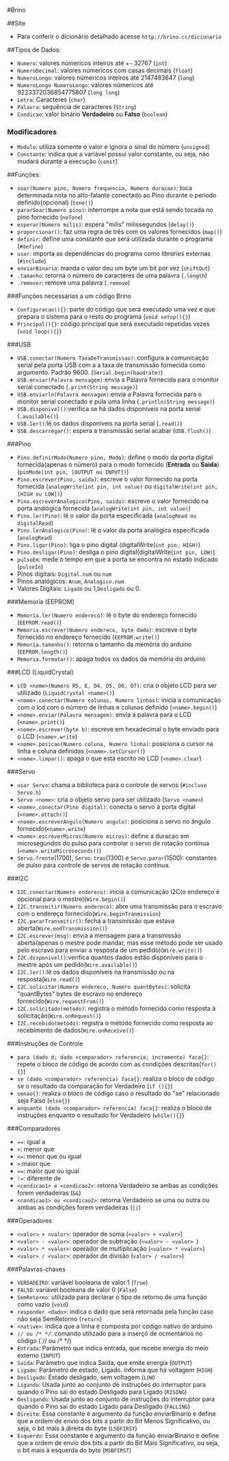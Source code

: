 #Brino

##Site
 * Para conferir o dicionário detalhado acesse `http://brino.cc/dicionario`

##Tipos de Dados:    
 * `Numero`: valores númericos inteiros até +- 32767 (`int`)    
 * `NumeroDecimal`: valores númericos com casas decimais (`float`)    
 * `NumeroLongo`: valores númericos inteiros até 2147483647 (`long`)    
 * `NumeroLongo NumeroLongo`: valores númericos até 9223372036854775807 (`long long`)  
 * `Letra`: Caracteres (`char`)
 * `Palavra`: sequência de caracteres (`String`)    
 * `Condicao`: valor binário **Verdadeiro** ou **Falso** (`boolean`)    
   
### Modificadores
 * `Modulo`: utiliza somente o valor e ignora o sinal do número (`unsigned`)
 * `Constante`: indica que a variável possui valor constante, ou seja, não mudará durante a execução (`const`)  

##Funções:    
 * `soar(Numero pino, Numero frequencia, Numero duracao)`: toca determinada nota no alto-falante conectado ao Pino durante o periodo definido(opcional) (`tone()`)     
 * `pararSoar(Numero pino)`: interrompe a nota que está sendo tocada no pino fornecido (`noTone`)     
 * `esperar(Numero milis)`: espera "milis" milissegundos (`delay()`)      
 * `proporcionar()`: faz uma regra de três com os valores fornecidos (`map()`)    
 * `definir`: define uma constante que será utilizada durante o programa (`#define`)      
 * `usar`: importa as dependências do programa como *libraries* externas (`#include`)
 * `enviarBinario`: manda o valor deu um byte um bit por vez (`shiftOut`)
 * `.tamanho`: retorna o número de caracteres de uma palavra (`.length`)
 * `.remover`: remove uma palavra (`.remove`)
     
###Funções necessárias a um código Brino     
 * `Configuracao(){}`: parte do código que será executado uma vez e que prepara o sistema para o resto do programa (`void setup(){}`)     
 * `Principal(){}`: código principal que será executado repetidas vezes (`void loop(){}`)    

###USB    
 * `USB.conectar(Numero TaxaDeTransmissao)`: configura a comunicação serial pela porta USB com a a taxa de transmissão fornecida como argumento. Padrão 9600. (`Serial.begin(baudrate)`)    
 * `USB.enviar(Palavra mensagem)`:envia a Palavra fornecida para o monitor serial conectado (`.print(String message)`)    
 * `USB.enviarln(Palavra mensagem)`:envia a Palavra fornecida para o monitor serial conectado e pula uma linha (`.println(String message)`)     
 * `USB.disponivel()`:verifica se há dados disponíveis na porta serial (`.available()`)         
 * `USB.ler()`:lê os dados disponíveis na porta serial (`.read()`)         
 * `USB.descarregar()`: espera a transmissão serial acabar (`USB.flush()`)
    
###Pino    
 * `Pino.definirModo(Numero pino, Modo)`: define o modo da porta digital fornecida(apenas o número) para o modo fornecido (**Entrada** ou **Saida**) (`pinMode(int pin, [OUTPUT ou INPUT])`)      
 * `Pino.escrever(Pino, saida)`: escreve o valor fornecido na porta fornecida (`analogWrite(int pin, int value)` ou `digitalWrite(int pin, [HIGH ou LOW])`)      
 * `Pino.escreverAnalogico(Pino, saida)`: escreve o valor fornecido na porta analógica fornecida (`analogWrite(int pin, int value)`)           
 * `Pino.ler(Pino)`: lê o valor da porta especificada (`analogRead ou digitalRead`)      
 * `Pino.lerAnalogico(Pino)`: lê o valor da porta analógica especificada (`analogRead`)        
 * `Pino.ligar(Pino)`: liga o pino digital (digitalWrite(`int pin, HIGH)`)    
 * `Pino.desligar(Pino)`: desliga o pino digital(digitalWrite(`int pin, LOW)`)    
 * `pulsoEm`: mede o tempo em que a porta se encontra no estado indicado (`pulseIn`)
 * Pinos digitais: `Digital.num` ou `num`    
 * Pinos analógicos: `Anum`, `Analogico.num`
 * Valores Digitais: `Ligado` ou 1,`Desligado` ou 0.   

###Memoria (EEPROM)    
 * `Memoria.ler(Numero endereco)`: lê o byte do endereço fornecido (`EEPROM.read()`)    
 * `Memoria.escrever(Numero endereco, byte dado)`: escreve o byte fornecido no endereço fornecido (`EEPROM.write()`)     
 * `Memoria.tamanho()`: retorna o tamanho da memória do arduino (`EEPROM.length()`)    
 * `Memoria.formatar()`: apaga todos os dados da memória do arduino    

###LCD (LiquidCrystal)             
 * `LCD <nome>(Numero RS, E, D4, D5, D6, D7)`: cria o objeto LCD para ser utilizado (`LiquidCrystal <name>()`)    
 * `<nome>.conectar(Numero colunas, Numero linhas)`: inicia a comunicação com o lcd com o número de linhas e colunas definido (`<name>.begin()`)    
 * `<nome>.enviar(Palavra mensagem)`: envia a palavra para o LCD (`<name>.print()`)    
 * `<nome>.escrever(byte b)`: escreve em hexadecimal o byte enviado para o LCD (`<name>.write`)    
 * `<nome>.posicao(Numero coluna, Numero linha)`: posiciona o cursor na linha e coluna definidas (`<name>.setCursor()`)    
 * `<nome>.limpar()`: apaga o que está escrito no LCD (`<name>.clear`)
     
###Servo      
 * `usar Servo`: chama a biblioteca para o controle de servos (`#incluse Servo.h`)   
 * `Servo <nome>`: cria o objeto servo para ser utilizado (`Servo <name>`)         
 * `<nome>.conectar(Pino digital)`: conecta o servo à porta digital (`<name>.attach()`)     
 * `<nome>.escreverAngulo(Numero angulo)`: posiciona o servo no ângulo fornecido(`<name>.write`)     
 * `<nome>.escreverMicros(Numero micros)`: define a duracao em microsegundos do pulso para controlar o servo de rotação contínua (`<name>.writeMicroseconds()`)      
 * `Servo.frente`(1700), `Servo.tras`(1300) e `Servo.parar`(1500): constantes de pulso para controle de servos de rotação contínua.     
      
###I2C    
 * `I2C.conectar(Numero endereco)`: inicia a comunicação I2C(o endereço é opcional para o mestre)(`Wire.begin()`)      
 * `I2C.transmitir(Numero endereco)`: abre uma transmissão para o escravo com o endereço fornecido(`Wire.beginTranmission`)        
 * `I2C.pararTransmitir()`: fecha a transmissão que estava aberta(`Wire.endTransmission()`)
 * `I2C.escrever(msg)`: envia a mensagem para a transmissão aberta(apenas o mestre pode mandar, mas esse método pode ser usado pelo escravo para enviar a resposta de um pedido)(`Wire.write()`)       
 * `I2C.disponivel()`:verifica quantos dados estão disponíveis para o mestre após um pedido(`Wire.available()`)     
 * `I2C.ler()`:lê os dados disponíveis na transmissão ou na resposta(`Wire.read()`)      
 * `I2C.solicitar(Numero endereco, Numero quantBytes)`: solicita "quantBytes" bytes de escravo no endereço fornecido(`Wire.requestFrom()`)     
 * `I2C.solicitado(metodo)`: registra o método fornecido como resposta à solicitação(`Wire.onRequest()`)     
 * `I2C.recebido(metodo)`: registra o método fornecido como resposta ao recebimento de dados(`Wire.onReceive()`)               

###Instruções de Controle    
 * `para (dado d; dado <comparador> referencia; incremento) faca{}`: repete o bloco de código de acordo com as condições descritas(`for(){}`)     
 * `se (dado <comparador> referencia) faca{}`: realiza o bloco de código se o resultado da comparação for Verdadeiro (`if (){}`)    
 * `senao{}`: realiza o bloco de código caso o resultado do "se" relacionado seja Falso (`else{}`)    
 * `enquanto (dado <comparador> referencia) faca{}`: realiza o bloco de instruções enquanto o resultado for Verdadeiro (`while(){}`)     

###Comparadores    
 * `==`: igual a     
 * `<`: menor que    
 * `<=`: menor que ou igual     
 * `>`:maior que     
 * `>=`: maior que ou igual    
 * `!=`: diferente de 
 * `<condicao1> e <condicao2>`: retorna Verdadeiro se ambas as condições forem verdadeiras (`&&`)     
 * `<condicao1> ou <condicao2>`: retorna Verdadeiro se uma ou outra ou ambas as condições forem verdadeiras (`||`)    
     
###Operadores
 * `<valor> + <valor>`: operador de soma (`<valor> + <valor>`)
 * `<valor> - <valor>`: operador de subtração (`<valor> - <valor> `)
 * `<valor> * <valor>`: operador de multiplicação (`<valor> * <valor>`)
 * `<valor> / <valor>`: operador de divisão (`valor> / <valor>`)

###Palavras-chaves    
 * `VERDADEIRO`: variável booleana de valor 1 (`True`)
 * `FALSO`: variável booleana de valor 0 (`False`)
 * `SemRetorno`: utilizada para declarar o tipo de retorno de uma função como vazio (`void`)    
 * `responder <dado>`: indica o dado que será retornada pela função caso não seja SemRetorno (`return`)     
 * `<native>`: indica que a linha é composta por código nativo do arduino    
 * `// ou /* */`: comando utilizado para a inserçõ de ocmentários no código (`// ou /* */)
 * `Entrada`: Parâmetro que indica entrada, que recebe energia do meio externo (`INPUT`)
 * `Saida`:  Parâmetro que indica Saída, que emite energia (`OUTPUT`)
 * `Ligado`: Parâmetro de estado, Ligado. Informa que há voltagem (`HIGH`)
 * `Desligado`: Estado desligado, sem voltagem (`LOW`)
 * `Ligando`:  Usada junto ao conjunto de instruções do interruptor para quando o Pino sai do estado Desligado para Ligado (`RISING`)
 * `Desligando`:  Usada junto ao conjunto de instruções do interruptor para quando o Pino sai do estado Ligado para Desligado (`FALLING`)
 * `Direito`:  Essa constante é argumento da função enviarBinario e define que a ordem de envio dos bits a partir do Bit Menos Significativo, ou seja, o bit mais à direita do byte (`LSBFIRST`)
 * `Esquerdo`:  Essa constante é argumento da função enviarBinario e define que a ordem de envio dos bits a partir do Bit Mais Significativo, ou seja, o bit mais à esquerda do byte (`MSBFIRST`)
